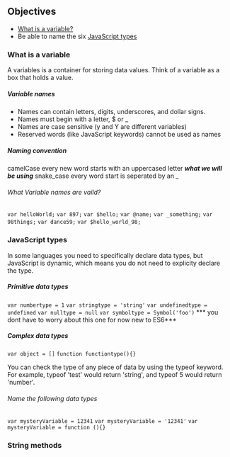 ## Objectives
* [What is a variable?](#what-is-a-variable)
* Be able to name the six [JavaScript types](#javascript-types)

### What is a variable
A variables is a container for storing data values. Think of a variable as a box that holds a value.

##### Variable names

* Names can contain letters, digits, underscores, and dollar signs.
* Names must begin with a letter, $ or _
* Names are case sensitive (y and Y are different variables)
* Reserved words (like JavaScript keywords) cannot be used as names

##### Naming convention
 camelCase every new word starts with an uppercased letter ***what we will be using***
 snake_case every word start is seperated by an _

###### What Variable names are vaild?
`var helloWorld;`
`var 897;`
`var $hello;`
`var @name;`
`var _something;`
`var 98things;`
`var dance59;`
`var $hello_world_98;`

### JavaScript types
In some languages you need to specifically declare data types, but JavaScript is dynamic, which means you do not need to explicity declare the type.

##### Primitive data types
`var numbertype = 1`
`var stringtype = 'string'`
`var undefinedtype = undefined`
`var nulltype = null`
`var symboltype = Symbol('foo')` *** you dont have to worry about this one for now new to ES6***

##### Complex data types
`var object = []`
`function functiontype(){}`

You can check the type of any piece of data by using the typeof keyword. For example, typeof 'test' would return 'string', and typeof 5 would return 'number'.

###### Name the following data types
`var mysteryVariable = 12341`
`var mysteryVariable = '12341'`
`var mysteryVariable = function (){}`

### String methods

